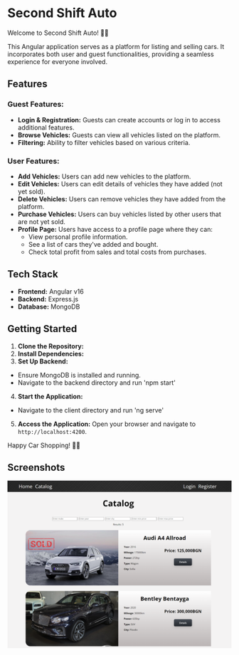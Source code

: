 # Second Shift Auto

Welcome to Second Shift Auto! 🚗💨

This Angular application serves as a platform for listing and selling cars. It incorporates both user and guest functionalities, providing a seamless experience for everyone involved.

## Features

### Guest Features:
- **Login & Registration:** Guests can create accounts or log in to access additional features.
- **Browse Vehicles:** Guests can view all vehicles listed on the platform.
- **Filtering:** Ability to filter vehicles based on various criteria.

### User Features:
- **Add Vehicles:** Users can add new vehicles to the platform.
- **Edit Vehicles:** Users can edit details of vehicles they have added (not yet sold).
- **Delete Vehicles:** Users can remove vehicles they have added from the platform.
- **Purchase Vehicles:** Users can buy vehicles listed by other users that are not yet sold.
- **Profile Page:** Users have access to a profile page where they can:
  - View personal profile information.
  - See a list of cars they've added and bought.
  - Check total profit from sales and total costs from purchases.

## Tech Stack

- **Frontend:** Angular v16
- **Backend:** Express.js
- **Database:** MongoDB

## Getting Started

1. **Clone the Repository:**
2. **Install Dependencies:**
3. **Set Up Backend:**
- Ensure MongoDB is installed and running.
- Navigate to the backend directory and run 'npm start'
4. **Start the Application:**
- Navigate to the client directory and run 'ng serve' 
5. **Access the Application:**
Open your browser and navigate to `http://localhost:4200`.

Happy Car Shopping! 🚙🎉

## Screenshots

![Project Screenshot](./screenshots/catalog-sold-vs-forsale.png)
